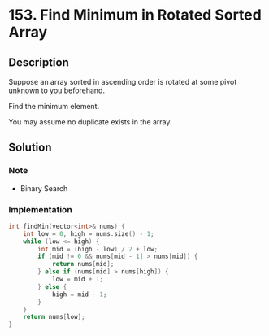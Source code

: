 # 153. Find Minimum in Rotated Sorted Array

## Description

Suppose an array sorted in ascending order is rotated at some pivot unknown to you beforehand.

Find the minimum element.

You may assume no duplicate exists in the array.

## Solution

### Note

* Binary Search

### Implementation

```cpp
int findMin(vector<int>& nums) {
    int low = 0, high = nums.size() - 1;
    while (low <= high) {
        int mid = (high - low) / 2 + low;
        if (mid != 0 && nums[mid - 1] > nums[mid]) {
            return nums[mid];
        } else if (nums[mid] > nums[high]) {
            low = mid + 1;
        } else {
            high = mid - 1;
        }
    }
    return nums[low];
}
```
